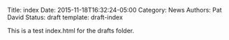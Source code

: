 Title: index
Date: 2015-11-18T16:32:24-05:00
Category: News
Authors: Pat David
Status: draft
template: draft-index

This is a test index.html for the drafts folder.
